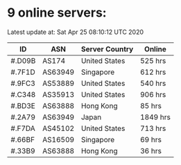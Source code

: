 # 9 online servers:

Latest update at: Sat Apr 25 08:10:12 UTC 2020

| ID | ASN | Server Country | Online |
| -- | --- | -------------- | ------ |
| #.D09B | AS174 | United States | 525 hrs |
| #.7F1D | AS63949 | Singapore | 612 hrs |
| #.9FC3 | AS53889 | United States | 540 hrs |
| #.C348 | AS35913 | United States | 906 hrs |
| #.BD3E | AS63888 | Hong Kong | 85 hrs |
| #.2A79 | AS63949 | Japan | 1849 hrs |
| #.F7DA | AS45102 | United States | 713 hrs |
| #.66BF | AS16509 | Singapore | 69 hrs |
| #.33B9 | AS63888 | Hong Kong | 36 hrs |

